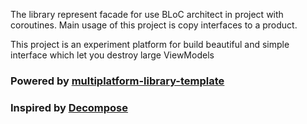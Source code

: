 The library represent facade for use BLoC architect in project with coroutines.
Main usage of this project is copy interfaces to a product.

This project is an experiment platform for build beautiful and simple interface which let you destroy large ViewModels

### Powered by [multiplatform-library-template](https://github.com/Kotlin/multiplatform-library-template)
### Inspired by [Decompose](https://github.com/arkivanov/Decompose) 